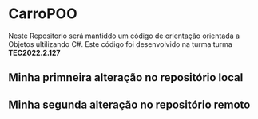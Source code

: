 # CarroPOO
Neste Repositorio será mantiddo um código de orientação orientada a Objetos ultilizando C#. Este código foi desenvolvido na turma turma **TEC2022.2.127**



## Minha primneira alteração no repositório local


## Minha segunda alteração no repositório remoto
